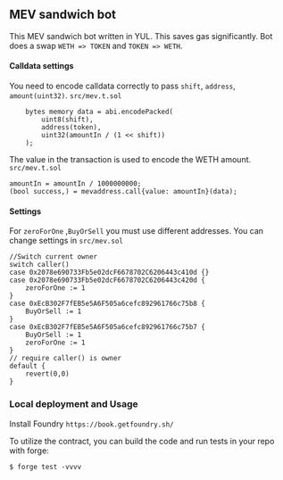## MEV sandwich bot

This MEV sandwich bot written in YUL. This saves gas significantly.
Bot does a swap ```WETH => TOKEN``` and ```TOKEN => WETH```.

#### Calldata settings
 You need to encode calldata correctly to pass ```shift```, ```address```, ```amount(uint32)```.
```src/mev.t.sol```
```solidity
    bytes memory data = abi.encodePacked(
        uint8(shift),
        address(token),
        uint32(amountIn / (1 << shift))
    );
```
The value in the transaction is used to encode the WETH amount.
```src/mev.t.sol```
```solidity
amountIn = amountIn / 1000000000;
(bool success,) = mevaddress.call{value: amountIn}(data);
```
#### Settings 
For ```zeroForOne``` ,```BuyOrSell``` you must use different addresses.
You can change settings in ```src/mev.sol```
```solidity
//Switch current owner
switch caller()
case 0x2078e690733Fb5e02dcF6678702C6206443c410d {}
case 0x2078e690733Fb5e02dcF6678702C6206443c420d {
    zeroForOne := 1
}
case 0xEcB302F7fEB5e5A6F505a6cefc892961766c75b8 {
    BuyOrSell := 1
}
case 0xEcB302F7fEB5e5A6F505a6cefc892961766c75b7 {
    BuyOrSell := 1
    zeroForOne := 1
}
// require caller() is owner
default {
    revert(0,0)
}
```

### Local deployment and Usage
Install Foundry
```https://book.getfoundry.sh/```

To utilize the contract, you can build the code and run tests in your repo with forge:
```shell
$ forge test -vvvv
```